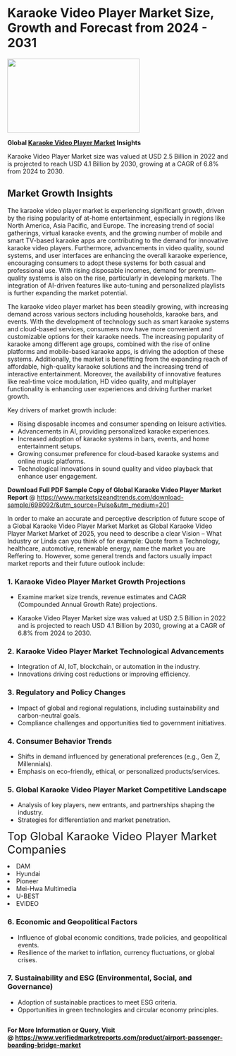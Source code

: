 <H1>Karaoke Video Player Market Size, Growth and Forecast from 2024 - 2031</H1><img class="aligncenter size-medium wp-image-584254" src="https://thirdeyenews.in/wp-content/uploads/2024/09/Global-Market-Research-300x168.jpeg" alt="" width="300" height="168" /><p><strong>Global&nbsp;<a href="https://www.marketsizeandtrends.com/download-sample/698092/&amp;utm_source=Pulse&amp;utm_medium=201">Karaoke Video Player Market</a> Insights</strong></p><p>Karaoke Video Player Market size was valued at USD 2.5 Billion in 2022 and is projected to reach USD 4.1 Billion by 2030, growing at a CAGR of 6.8% from 2024 to 2030.</p><p><h2>Market Growth Insights</h2> The karaoke video player market is experiencing significant growth, driven by the rising popularity of at-home entertainment, especially in regions like North America, Asia Pacific, and Europe. The increasing trend of social gatherings, virtual karaoke events, and the growing number of mobile and smart TV-based karaoke apps are contributing to the demand for innovative karaoke video players. Furthermore, advancements in video quality, sound systems, and user interfaces are enhancing the overall karaoke experience, encouraging consumers to adopt these systems for both casual and professional use. With rising disposable incomes, demand for premium-quality systems is also on the rise, particularly in developing markets. The integration of AI-driven features like auto-tuning and personalized playlists is further expanding the market potential. <p>The karaoke video player market has been steadily growing, with increasing demand across various sectors including households, karaoke bars, and events. With the development of technology such as smart karaoke systems and cloud-based services, consumers now have more convenient and customizable options for their karaoke needs. The increasing popularity of karaoke among different age groups, combined with the rise of online platforms and mobile-based karaoke apps, is driving the adoption of these systems. Additionally, the market is benefitting from the expanding reach of affordable, high-quality karaoke solutions and the increasing trend of interactive entertainment. Moreover, the availability of innovative features like real-time voice modulation, HD video quality, and multiplayer functionality is enhancing user experiences and driving further market growth.</p> <p>Key drivers of market growth include:</p> <ul> <li>Rising disposable incomes and consumer spending on leisure activities.</li> <li>Advancements in AI, providing personalized karaoke experiences.</li> <li>Increased adoption of karaoke systems in bars, events, and home entertainment setups.</li> <li>Growing consumer preference for cloud-based karaoke systems and online music platforms.</li> <li>Technological innovations in sound quality and video playback that enhance user engagement.</li> </ul> </p><p><span class=""><strong>Download Full PDF Sample Copy of Global Karaoke Video Player Market Report</strong> @ <a href="https://www.marketsizeandtrends.com/download-sample/698092/&amp;utm_source=Pulse&amp;utm_medium=201" target="_blank">https://www.marketsizeandtrends.com/download-sample/698092/&amp;utm_source=Pulse&amp;utm_medium=201</a></span></p><p>In order to make an accurate and perceptive description of future scope of a Global&nbsp;Karaoke Video Player Market Market as Global&nbsp;Karaoke Video Player Market Market of 2025, you need to describe a clear Vision &ndash; What Industry or Linda can you think of for example: Quote from a Technology, healthcare, automotive, renewable energy, name the market you are Reffering to. However, some general trends and factors usually impact market reports and their future outlook include:</p><h3>1.&nbsp;<strong>Karaoke Video Player Market Growth Projections</strong></h3><ul><li>Examine market size trends, revenue estimates and CAGR (Compounded Annual Growth Rate) projections.</li><li><p>Karaoke Video Player Market size was valued at USD 2.5 Billion in 2022 and is projected to reach USD 4.1 Billion by 2030, growing at a CAGR of 6.8% from 2024 to 2030.</p></li></ul><h3>2.&nbsp;<strong>Karaoke Video Player Market Technological Advancements</strong></h3><ul><li>Integration of AI, IoT, blockchain, or automation in the industry.</li><li>Innovations driving cost reductions or improving efficiency.</li></ul><h3>3.&nbsp;<strong>Regulatory and Policy Changes</strong></h3><ul><li>Impact of global and regional regulations, including sustainability and carbon-neutral goals.</li><li>Compliance challenges and opportunities tied to government initiatives.</li></ul><h3>4.&nbsp;<strong>Consumer Behavior Trends</strong></h3><ul><li>Shifts in demand influenced by generational preferences (e.g., Gen Z, Millennials).</li><li>Emphasis on eco-friendly, ethical, or personalized products/services.</li></ul><h3>5.&nbsp;<strong>Global Karaoke Video Player Market Competitive Landscape</strong></h3><ul><li>Analysis of key players, new entrants, and partnerships shaping the industry.</li><li>Strategies for differentiation and market penetration.</li></ul><p data-pm-slice="1 1 []"><span style="color: inherit; font-family: inherit; font-size: 25px;">Top Global Karaoke Video Player Market Companies</span></p><div class="" data-test-id=""><p><li>DAM</li><li> Hyundai</li><li> Pioneer</li><li> Mei-Hwa Multimedia</li><li> U-BEST</li><li> EVIDEO</li></p></div><h3>6.&nbsp;<strong>Economic and Geopolitical Factors</strong></h3><ul><li>Influence of global economic conditions, trade policies, and geopolitical events.</li><li>Resilience of the market to inflation, currency fluctuations, or global crises.</li></ul><h3>7.&nbsp;<strong>Sustainability and ESG (Environmental, Social, and Governance)</strong></h3><ul><li>Adoption of sustainable practices to meet ESG criteria.</li><li>Opportunities in green technologies and circular economy principles.</li></ul><h2><strong style="font-size: 14px;">For More Information or Query, Visit @&nbsp;</strong><a style="background-color: #ffffff; font-size: 14px;" href="https://www.marketsizeandtrends.com/report/karaoke-video-player-market/" target="_blank">https://www.verifiedmarketreports.com/product/airport-passenger-boarding-bridge-market</a></h2>
